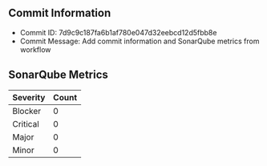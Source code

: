 ## Commit Information
- Commit ID: 7d9c9c187fa6b1af780e047d32eebcd12d5fbb8e
- Commit Message: Add commit information and SonarQube metrics from workflow
## SonarQube Metrics
| Severity | Count |
|----------|-------|
| Blocker  | 0 |
| Critical | 0 |
| Major    | 0 |
| Minor    | 0 |
